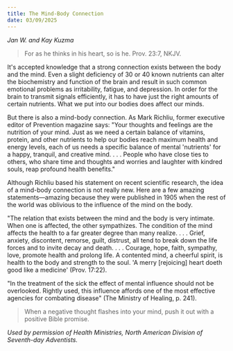 ```yaml
---
title: The Mind-Body Connection
date: 03/09/2025
---
```


_Jan W. and Kay Kuzma_

> <p></p>
> For as he thinks in his heart, so is he. Prov. 23:7, NKJV.

It's accepted knowledge that a strong connection exists between the body and the mind. Even a slight deficiency of 30 or 40 known nutrients can alter the biochemistry and function of the brain and result in such common emotional problems as irritability, fatigue, and depression. In order for the brain to transmit signals efficiently, it has to have just the right amounts of certain nutrients. What we put into our bodies does affect our minds.

But there is also a mind-body connection. As Mark Richliu, former executive editor of Prevention magazine says: "Your thoughts and feelings are the nutrition of your mind. Just as we need a certain balance of vitamins, protein, and other nutrients to help our bodies reach maximum health and energy levels, each of us needs a specific balance of mental 'nutrients' for a happy, tranquil, and creative mind. . . . People who have close ties to others, who share time and thoughts and worries and laughter with kindred souls, reap profound health benefits."

Although Richliu based his statement on recent scientific research, the idea of a mind-body connection is not really new. Here are a few amazing statements—amazing because they were published in 1905 when the rest of the world was oblivious to the influence of the mind on the body.

"The relation that exists between the mind and the body is very intimate. When one is affected, the other sympathizes. The condition of the mind affects the health to a far greater degree than many realize. . . . Grief, anxiety, discontent, remorse, guilt, distrust, all tend to break down the life forces and to invite decay and death. . . . Courage, hope, faith, sympathy, love, promote health and prolong life. A contented mind, a cheerful spirit, is health to the body and strength to the soul. 'A merry [rejoicing] heart doeth good like a medicine' (Prov. 17:22).

"In the treatment of the sick the effect of mental influence should not be overlooked. Rightly used, this influence affords one of the most effective agencies for combating disease" (The Ministry of Healing, p. 241).

> <callout></callout>
> When a negative thought flashes into your mind, push it out with a positive Bible promise.

_Used by permission of Health Ministries, North American Division of Seventh-day Adventists._